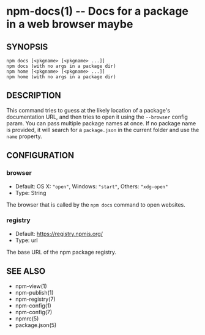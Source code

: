 npm-docs(1) -- Docs for a package in a web browser maybe
========================================================










































































<extoc></extoc>

## SYNOPSIS

    npm docs [<pkgname> [<pkgname> ...]]
    npm docs (with no args in a package dir)
    npm home [<pkgname> [<pkgname> ...]]
    npm home (with no args in a package dir)

## DESCRIPTION

This command tries to guess at the likely location of a package's
documentation URL, and then tries to open it using the `--browser`
config param. You can pass multiple package names at once. If no
package name is provided, it will search for a `package.json` in
the current folder and use the `name` property.

## CONFIGURATION

### browser

* Default: OS X: `"open"`, Windows: `"start"`, Others: `"xdg-open"`
* Type: String

The browser that is called by the `npm docs` command to open websites.

### registry

* Default: https://registry.npmjs.org/
* Type: url

The base URL of the npm package registry.


## SEE ALSO

* npm-view(1)
* npm-publish(1)
* npm-registry(7)
* npm-config(1)
* npm-config(7)
* npmrc(5)
* package.json(5)
